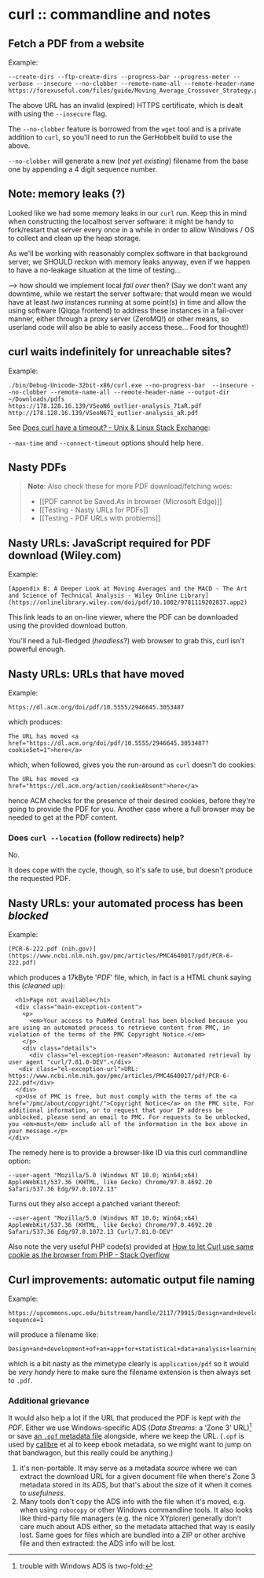 # curl :: commandline and notes

## Fetch a PDF from a website

Example:

```
--create-dirs --ftp-create-dirs --progress-bar --progress-meter --verbose --insecure --no-clobber --remote-name-all --remote-header-name https://forexuseful.com/files/guide/Moving_Average_Crossover_Strategy.pdf
```

The above URL has an invalid (expired) HTTPS certificate, which is dealt with using the `--insecure` flag.

The `--no-clobber` feature is borrowed from the `wget` tool and is a private addition to `curl`, so you'll need to run the GerHobbelt build to use the above.

`--no-clobber` will generate a new (*not yet existing*) filename from the base one by appending a 4 digit sequence number.



## Note: memory leaks (?)

Looked like we had some memory leaks in our `curl` run. Keep this in mind when constructing the localhost server software: it might be handy to fork/restart that server every once in a while in order to allow Windows / OS to collect and clean up the heap storage.

As we'll be working with reasonably complex software in that background server, we SHOULD reckon with memory leaks anyway, even if we happen to have a no-leakage situation at the time of testing...

--> how should we implement local *fail over* then? (Say we don't want any downtime, while we restart the server software: that would mean we would have at least *two* instances running at some point(s) in time and allow the using software (Qiqqa frontend) to address these instances in a fail-over manner, either through a proxy server (ZeroMQ!) or other means, so userland code will also be able to easily access these... Food for thought!)


## curl waits indefinitely for unreachable sites?

Example:

```
./bin/Debug-Unicode-32bit-x86/curl.exe --no-progress-bar  --insecure --no-clobber --remote-name-all --remote-header-name --output-dir ~/Downloads/pdfs                        https://178.128.16.139/VSeoN6_outlier-analysis_71aR.pdf         http://178.128.16.139/VSeoN671_outlier-analysis_aR.pdf 
```

See [Does curl have a timeout? - Unix & Linux Stack Exchange](https://unix.stackexchange.com/questions/94604/does-curl-have-a-timeout):

`--max-time` and `--connect-timeout` options should help here.



## Nasty PDFs

> **Note**: Also check these for more PDF download/fetching woes:
>
> - [[PDF cannot be Saved.As in browser (Microsoft Edge)]]
> - [[Testing - Nasty URLs for PDFs]]
> - [[Testing - PDF URLs with problems]]
> 
 


## Nasty URLs: JavaScript required for PDF download (Wiley.com)

Example:

```
[Appendix B: A Deeper Look at Moving Averages and the MACD - The Art and Science of Technical Analysis - Wiley Online Library](https://onlinelibrary.wiley.com/doi/pdf/10.1002/9781119202837.app2)
```

This link leads to an on-line viewer, where the PDF can be downloaded using the provided download button.

You'll need a full-fledged (*headless*?) web browser to grab this, curl isn't powerful enough.


## Nasty URLs: URLs that have moved

Example:

```
https://dl.acm.org/doi/pdf/10.5555/2946645.3053487 
```

which produces:

```
The URL has moved <a href="https://dl.acm.org/doi/pdf/10.5555/2946645.3053487?cookieSet=1">here</a>
```

which, when followed, gives you the run-around as `curl` doesn't do cookies:

```
The URL has moved <a href="https://dl.acm.org/action/cookieAbsent">here</a>
```

hence ACM checks for the presence of their desired cookies, before they're going to provide the PDF for you. Another case where a full browser may be needed to get at the PDF content.

### Does `curl --location` (follow redirects) help?

No.

It does cope with the cycle, though, so it's safe to use, but doesn't produce the requested PDF.



## Nasty URLs: your automated process has been *blocked* 

Example:

```
[PCR-6-222.pdf (nih.gov)](https://www.ncbi.nlm.nih.gov/pmc/articles/PMC4640017/pdf/PCR-6-222.pdf)
```

which produces a 17kByte '*PDF*' file, which, in fact is a HTML chunk saying this (*cleaned up*):

```
  <h1>Page not available</h1>
  <div class="main-exception-content">
    <p>
      <em>Your access to PubMed Central has been blocked because you are using an automated process to retrieve content from PMC, in violation of the terms of the PMC Copyright Notice.</em>
    </p>
    <div class="details">
      <div class="el-exception-reason">Reason: Automated retrieval by user agent "curl/7.81.0-DEV".</div>
   <div class="el-exception-url">URL: https://www.ncbi.nlm.nih.gov/pmc/articles/PMC4640017/pdf/PCR-6-222.pdf</div>
  </div>
  <p>Use of PMC is free, but must comply with the terms of the <a href="/pmc/about/copyright/">Copyright Notice</a> on the PMC site. For additional information, or to request that your IP address be unblocked, please send an email to PMC. For requests to be unblocked, you <em>must</em> include all of the information in the box above in your message.</p>
</div>
```

The remedy here is to provide a browser-like ID via this curl commandline option:

```
--user-agent "Mozilla/5.0 (Windows NT 10.0; Win64;x64) AppleWebKit/537.36 (KHTML, like Gecko) Chrome/97.0.4692.20 Safari/537.36 Edg/97.0.1072.13"
```

Turns out they also accept a patched variant thereof:

```
--user-agent "Mozilla/5.0 (Windows NT 10.0; Win64;x64) AppleWebKit/537.36 (KHTML, like Gecko) Chrome/97.0.4692.20 Safari/537.36 Edg/97.0.1072.13 Curl/7.81.0-DEV"
```

Also note the very useful PHP code(s) provided at [How to let Curl use same cookie as the browser from PHP - Stack Overflow](https://stackoverflow.com/questions/1121280/how-to-let-curl-use-same-cookie-as-the-browser-from-php)


## Curl improvements: automatic output file naming

Example:

```
https://upcommons.upc.edu/bitstream/handle/2117/79915/Design+and+development+of+an+app+for+statistical+data+analysis+learning.pdf?sequence=1
```

will produce a filename like:

```
Design+and+development+of+an+app+for+statistical+data+analysis+learning.pdf_sequence=1
```

which is a bit nasty as the mimetype clearly is `application/pdf` so it would be *very handy* here to make sure the filename extension is then always set to `.pdf`.

### Additional grievance

It would also help a lot if the URL that produced the PDF is kept *with the PDF*. Either we use Windows-specific ADS (*Data Streams*: a 'Zone 3' URL)[^1] or save [an `.opf` metadata file](http://idpf.org/epub/20/spec/OPF_2.0_latest.htm) alongside, where we keep the URL. (`.opf` is used by [calibre](https://calibre-ebook.com/) et al to keep ebook metadata, so we might want to jump on that bandwagon, but this really could be anything.)





[^1]: trouble with Windows ADS is two-fold:
   1. it's non-portable. It may serve as a metadata *source* where we can extract the download URL for a given document file when there's Zone 3 metadata stored in its ADS, but that's about the size of it when it comes to *usefulness*.
   2. Many tools don't copy the ADS info with the file when it's moved, e.g. when using `robocopy` or other Windows commandline tools. It also looks like third-party file managers (e.g. the nice XYplorer) generally don't care much about ADS either, so the metadata attached that way is easily lost. Same goes for files which are bundled into a ZIP or other archive file and then extracted: the ADS info will be lost.


